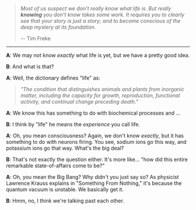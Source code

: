 

> *Most of us suspect we don’t really know what life is. But really **knowing** 
you don't know takes some work. It requires you to clearly see that your story 
is just a story; and to become conscious of the deep mystery at its foundation.*
>
> -- Tim Freke

---

**A**: We may not know *exactly* what life is yet, but we have a pretty good idea.

**B**: And what is that?

**A**: Well, the dictionary defines "life" as:

> *"The condition that distinguishes animals and plants from inorganic matter, including the capacity for growth, reproduction, functional activity, and continual change preceding death."*

**A**: We know this has something to do with biochemical processes and ...

**B**: I think by "life" he means the *experience* you call life.

**A**: Oh, you mean consciousness? Again, we don't know *exactly*, but it has
something to do with neurons firing. You see, sodium ions go this way, and
potassium ions go that way. What's the big deal?

**B**: That's not exactly the question either. It's more like... "how did this
entire remarkable state-of-affairs come to be?"

**A**: Oh, you mean the Big Bang? Why didn't you just say so? As physicist 
Lawrence Krauss explains in "Something From Nothing," it's because the quantum 
vacuum is unstable. We basically get it.

**B**: Hmm, no, I think we're talking past each other.



